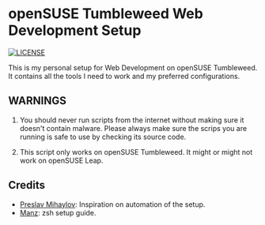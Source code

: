 # openSUSE Tumbleweed Web Development Setup

[![LICENSE](https://img.shields.io/github/license/pa-perz/default-setup.svg?style=plastic)](https://github.com/pa-perz/default-setup/blob/main/LICENSE)

This is my personal setup for Web Development on openSUSE Tumbleweed.
It contains all the tools I need to work and my preferred configurations.

## WARNINGS

1. You should never run scripts from the internet without making sure it doesn't contain malware. Please always make
   sure the scrips you are running is safe to use by checking its source code.

2. This script only works on openSUSE Tumbleweed. It might or might not work on openSUSE Leap.

## Credits

- [Preslav Mihaylov](https://github.com/preslavmihaylov/default-setups): Inspiration on automation of the setup.
- [Manz](https://terminaldelinux.com/terminal/introduccion/instalacion-zsh/): zsh setup guide.
